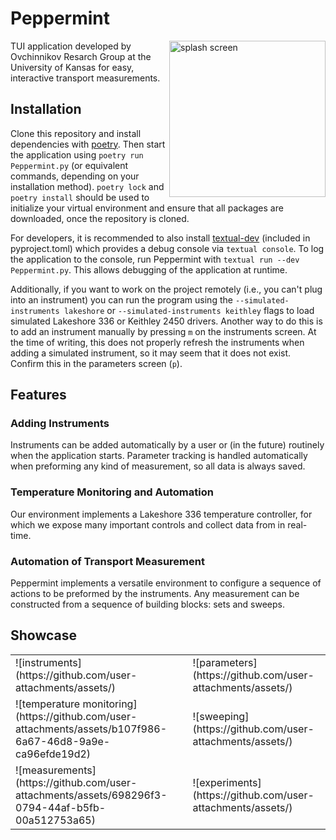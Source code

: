 # Peppermint

 <img align="right" width="250" alt="splash screen" src="https://github.com/user-attachments/assets/c87c31f3-cc14-4712-8eb6-de4c60afc650" />

TUI application developed by Ovchinnikov Resarch Group at the University of Kansas for easy, interactive transport measurements. 
 
## Installation 

Clone this repository and install dependencies with [poetry](https://python-poetry.org/). Then start the application using `poetry run Peppermint.py` (or equivalent commands, depending on your installation method). `poetry lock` and `poetry install` should be used to initialize your virtual environment and ensure that all packages are downloaded, once the repository is cloned.

For developers, it is recommended to also install [textual-dev](https://textual.textualize.io/guide/devtools/) (included in pyproject.toml) which provides a debug console via `textual console`. To log the application to the console, run Peppermint with `textual run --dev Peppermint.py`. This allows debugging of the application at runtime.

Additionally, if you want to work on the project remotely (i.e., you can't plug into an instrument) you can run the program using the `--simulated-instruments lakeshore` or `--simulated-instruments keithley` flags to load simulated Lakeshore 336 or Keithley 2450 drivers. Another way to do this is to add an instrument manually by pressing `m` on the instruments screen. At the time of writing, this does not properly refresh the instruments when adding a simulated instrument, so it may seem that it does not exist. Confirm this in the parameters screen (`p`).

## Features

### Adding Instruments

Instruments can be added automatically by a user or (in the future) routinely when the application starts. Parameter tracking is handled automatically when preforming any kind of measurement, so all data is always saved.

### Temperature Monitoring and Automation

Our environment implements a Lakeshore 336 temperature controller, for which we expose many important controls and collect data from in real-time.

### Automation of Transport Measurement

Peppermint implements a versatile environment to configure a sequence of actions to be preformed by the instruments. Any measurement can be constructed from a sequence of building blocks: sets and sweeps.

## Showcase


<!--Just a placeholder table, we'd want to put gifs showcasing these features later...-->
<table>
<tr>
  <td>
  ![instruments](https://github.com/user-attachments/assets/)
  </td>
  <td>
![parameters](https://github.com/user-attachments/assets/)
  </td>
</tr>
<tr>
  <td>
   ![temperature monitoring](https://github.com/user-attachments/assets/b107f986-6a67-46d8-9a9e-ca96efde19d2)
  </td>
  <td>
![sweeping](https://github.com/user-attachments/assets/)
  </td>
</tr>
<tr>
<td>
 ![measurements](https://github.com/user-attachments/assets/698296f3-0794-44af-b5fb-00a512753a65)
</td>
<td>
![experiments](https://github.com/user-attachments/assets/)
</td>
</tr>
</table>
